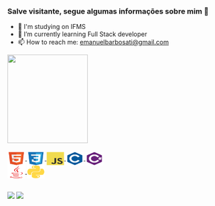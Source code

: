 ### Salve visitante, segue algumas informações sobre mim 👋

- 🔭 I'm studying  on IFMS
- 🌱 I’m currently learning Full Stack developer
- 📫 How to reach me: emanuelbarbosati@gmail.com

<div>
  <a href="https://github.com/Emanuel-Perflex">
  <img height="200em" width="60%" src="https://github-readme-stats.vercel.app/api/top-langs/?username=Emanuel-Perflex&layout=compact&langs_count=7&theme=dracula"/>
</div>
<div style="display: inline_block"><br>
  <img align="center" alt="Emanuel-HTML" height="30" width="40" src="https://raw.githubusercontent.com/devicons/devicon/master/icons/html5/html5-original.svg">
  <img align="center" alt="Emanuel-CSS" height="30" width="40" src="https://raw.githubusercontent.com/devicons/devicon/master/icons/css3/css3-original.svg">
  <img align="center" alt="Emanuel-JS" height="30" width="40" src="https://raw.githubusercontent.com/devicons/devicon/master/icons/javascript/javascript-original.svg">
  <img align="center" alt="Emanuel-C" height="30" width="40" src="https://raw.githubusercontent.com/devicons/devicon/master/icons/c/c-plain.svg">
  <img align="center" alt="Emanuel-C" height="30" width="40" src="https://raw.githubusercontent.com/devicons/devicon/master/icons/csharp/csharp-plain.svg">
</div>
<img align="center" alt="Emanuel-C" height="30" width="40" src="https://raw.githubusercontent.com/devicons/devicon/master/icons/java/java-plain.svg">
</div>
<img align="center" alt="Emanuel-C" height="30" width="40" src="https://raw.githubusercontent.com/devicons/devicon/master/icons/python/python-plain.svg">
</div>
  
##
 
<div> 
  <a href="https://www.instagram.com/_gwitus1_/" target="_blank"><img src="https://img.shields.io/badge/-Instagram-%23E4405F?style=for-the-badge&logo=instagram&logoColor=white" target="_blank"></a>
  <a href="https://www.linkedin.com/in/emanuel-barbosa-aa83ba225/" target="_blank"><img src="https://img.shields.io/badge/-LinkedIn-%230077B5?style=for-the-badge&logo=linkedin&logoColor=white" target="_blank"></a> 
 
</div>
